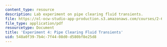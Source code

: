 ```yaml
---
content_type: resource
description: Lab experiment on pipe clearing fluid transients.
file: https://ol-ocw-studio-app-production.s3.amazonaws.com/courses/2-672-project-laboratory-spring-2009/548a0f397b4c7f4408d0d580bf8e25d8_pipe_clear.pdf
file_type: application/pdf
resourcetype: Document
title: 'Experiment 4: Pipe Clearing Fluid Transients'
uid: 548a0f39-7b4c-7f44-08d0-d580bf8e25d8
---
```

